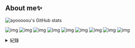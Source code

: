 ## About me✨

<!--
**ayooooou/ayooooou** is a ✨ _special_ ✨ repository because its `README.md` (this file) appears on your GitHub profile.
-->

<!--use https://github.com/alexandresanlim/Badges4-README.md-Profile?tab=readme-ov-file -->

![ayooooou's GitHub stats](https://github-readme-stats.vercel.app/api?username=ayooooou&show_icons=true&theme=dark&locale=zh-tw)

![img](https://img.shields.io/badge/Python-FFD43B?style=for-the-badge&logo=python&logoColor=blue)
![img](https://img.shields.io/badge/C%2B%2B-00599C?style=for-the-badge&logo=c%2B%2B&logoColor=white)
![img](https://img.shields.io/badge/HTML5-E34F26?style=for-the-badge&logo=html5&logoColor=white)
![img](https://img.shields.io/badge/JavaScript-323330?style=for-the-badge&logo=javascript&logoColor=F7DF1E)
![img](https://img.shields.io/badge/CSS3-1572B6?style=for-the-badge&logo=css3&logoColor=white)
![img](https://img.shields.io/badge/Flask-000000?style=for-the-badge&logo=flask&logoColor=white)
![img](https://img.shields.io/badge/MongoDB-4EA94B?style=for-the-badge&logo=mongodb&logoColor=white)
![img](https://img.shields.io/badge/Figma-F24E1E?style=for-the-badge&logo=figma&logoColor=white)
![img](https://img.shields.io/badge/Codecademy-FFF0E5?style=for-the-badge&logo=codecademy&logoColor=303347)

<details>

<summary>紀錄</summary>

### 2024
- 5~6月 [C++ 學習](https://github.com/ayooooou/SproutOJ)
- 7~8月 [捷運大富翁](https://github.com/lucasw0908/izcc2024MRT)

</details>
